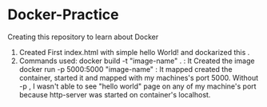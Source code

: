 # Docker-Practice
Creating this repository to learn about Docker

1) Created First index.html with simple hello World! and dockarized this .
2) Commands used:
     docker build -t "image-name" . : It Created the image
     docker run -p 5000:5000 "image-name" : It mapped created the container, started it and mapped with my machines's port 5000. Without -p , I wasn't able to see "hello world" page on any of my machine's port because http-server was started on container's localhost.